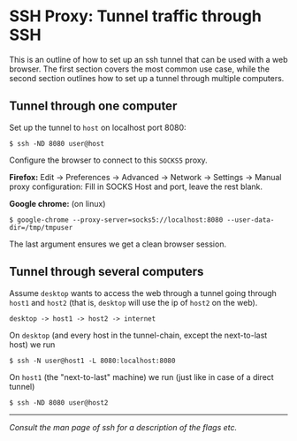 # SSH Proxy: Tunnel traffic through SSH

This is an outline of how to set up an ssh tunnel that can be used with a web browser. The first section covers the most common use case, while the second section outlines how to set up a tunnel through multiple computers.


## Tunnel through one computer

Set up the tunnel to `host` on localhost port 8080:

```
$ ssh -ND 8080 user@host
```

Configure the browser to connect to this `SOCKS5` proxy.

**Firefox:** Edit -> Preferences -> Advanced -> Network -> Settings -> Manual proxy configuration: Fill in SOCKS Host and port, leave the rest blank.

**Google chrome:** (on linux)

```
$ google-chrome --proxy-server=socks5://localhost:8080 --user-data-dir=/tmp/tmpuser
```

The last argument ensures we get a clean browser session.


## Tunnel through several computers

Assume `desktop` wants to access the web through a tunnel going through `host1` and `host2` (that is, `desktop` will use the ip of `host2` on the web).

```
desktop -> host1 -> host2 -> internet
```

On `desktop` (and every host in the tunnel-chain, except the next-to-last host) we run

```
$ ssh -N user@host1 -L 8080:localhost:8080
```

On `host1` (the "next-to-last" machine) we run (just like in case of a direct tunnel)

```
$ ssh -ND 8080 user@host2
```

---

_Consult the man page of ssh for a description of the flags etc._
